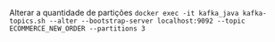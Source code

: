 
Alterar a quantidade de partições
```docker exec -it kafka_java kafka-topics.sh --alter --bootstrap-server localhost:9092 --topic ECOMMERCE_NEW_ORDER --partitions 3```